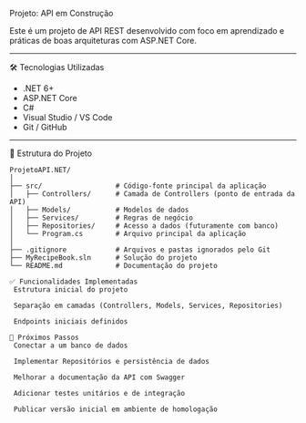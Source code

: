 Projeto: API em Construção 

Este é um projeto de API REST desenvolvido com foco em aprendizado e práticas de boas arquiteturas com ASP.NET Core.

---

🛠 Tecnologias Utilizadas

- .NET 6+
- ASP.NET Core
- C#
- Visual Studio / VS Code
- Git / GitHub

---

📁 Estrutura do Projeto

```plaintext
ProjetoAPI.NET/
│
├── src/                  # Código-fonte principal da aplicação
│   ├── Controllers/      # Camada de Controllers (ponto de entrada da API)
│   ├── Models/           # Modelos de dados
│   ├── Services/         # Regras de negócio
│   ├── Repositories/     # Acesso a dados (futuramente com banco)
│   └── Program.cs        # Arquivo principal da aplicação
│
├── .gitignore            # Arquivos e pastas ignorados pelo Git
├── MyRecipeBook.sln      # Solução do projeto
└── README.md             # Documentação do projeto

✅ Funcionalidades Implementadas
 Estrutura inicial do projeto

 Separação em camadas (Controllers, Models, Services, Repositories)

 Endpoints iniciais definidos

🔄 Próximos Passos
 Conectar a um banco de dados

 Implementar Repositórios e persistência de dados

 Melhorar a documentação da API com Swagger

 Adicionar testes unitários e de integração

 Publicar versão inicial em ambiente de homologação
